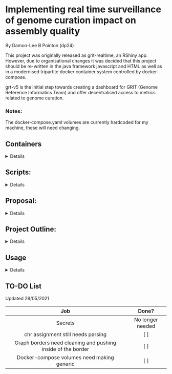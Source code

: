 # Implementing real time surveillance of genome curation impact on assembly quality
By Damon-Lee B Pointon (dp24)

This project was originally released as grit-realtime, an RShiny app. However, due to organisational changes
it was decided that this project should be re-written in the java framework javascript and HTML
as well as in a modernised tripartite docker container system controlled by docker-compose.

grt-v5 is the initial step towards creating a dashboard for GRIT (Genome Reference Informatics Team)
and offer decentralised access to metrics related to genome curation.

### Notes:
The docker-compose.yaml volumes are currently hardcoded for my machine, these will need changing.

## Containers
<details>

grt-v5_server_1 : postgrest, a swagger api wrapper for PostgreSQL databases. It produces a usable API but with the one endpoint which is not ideal.

grt-v5_client_1 : The website it self, written via Bootstrap and HTML5.

grt-v5_db_1 : The PostgreSQL database, this will contain all of the information pulled from the attached scripts.

### Optional Container:

grt-v5_swagger_1 : A Swagger API UI.

</details>

## Scripts:
<details>

### Python:

jira_connect.py - Main script which pulls data from the Jira API, massages and outputs to a sorted TSV file ready for ingestion by the docker containers.

jira_2_db_update.py - Script to be run on a daily basis to update the PostgreSQL database with new data.

prefix_pull.py - An accessory script which pulls double letter assignments and clade information from the prefix_assignment_kj2.xlsx file.

prefix_assignments.py - Not technically a script but contains dictionaries on taxonomic information which is required by the main scripts.

### SQL:

10_db_init.sql - Creates the PSQL database table upon docker-compose up.

20_db_fill.sql - Fills the database table with information from jira_dump.tsv.sorted.

### R:

These are no longer in use but make up the old version of this projects graph generation and logic for reference.

grit_graphs.R - Graph generation script.

jira_data.R - Graph generation script.

### JavaScript

- index.html
  - maingraph{1/2}.js - Produces the 2 main graphs.
 
  - rightgraph{1/2}.js - 1 produces the box chart, 2 produces the pie chart or project numbers.
 

- datedash.html
  - date_graph.js - Produces a date time graph to be modified in the future to include pipeline versions,
    allows visualization of data over specific time frames.
    

- maingraphs.html
  - gevalgraph{1/2/3/4).js - These graphs mimic those found in the gEVAL paper [found here](https://www.biorxiv.org/content/10.1101/2020.08.12.247734v1.full).


- table.html
  - table_gen.js - Generates a table with select data as raw as possible for data verification.

</details>

## Proposal:
<details> 
Genome assembly curation has a significant impact on assembly quality,
and allows for the identification of opportunities for improvement within automated assembly generation.
Analysis of a multitude of assembly parameters is required, ideally in real time,
in order to document the impact and elucidate opportunities.
This is currently implemented by ad hoc extraction of the data from a Jira tracking database with a
perl script and subsequent graph generation in Excel,
a system that requires significant manual intervention. 

In order to streamline and further extend and adapt the process, I have produced
a system which uses Docker, Python (3.7) and Javascript to generate graphs in an
automated and consistent fashion.
Ultimately this results in the production of a dashboard/website that provides a real-time
report on curation impacts for specified data groups, within a specified time frame.

</details>

## Project Outline:
<details>

### Phase 1
#### Harvesting
Controlled by a python script, this will download all relevant
data from Jira as well as from family data from the ENA database.

In Python 3.7, this script accesses the Jira API and pulls data related to pre and post curation statistics as well as some taxonomic data.
It also performs some basic statistics just as percentage change in the pulled data.

This will only need to be used once in order to produce a "master" TSV file, used to later populate
the PostgreSQL database.

This utilises:

|Module | Reason | Implemented?|
|---|---|---|
|Argparse    | - for cli | [X] |
|csv         | - for tsv formatted writing| [X] |
|operator    | - used in sorting the tsv| [X] |
|regex (re)  | - for extensive regex use| [X] |
|maya        | - for string to datetime| [X] |
|datetime    | - for datetime to str conversion| [X] |
|jira        | - python-jira is a python api wrapper for Jira| [X] |
|logging     | - Used for logging information from script| [ ] |
| sys | - Used for safe exiting of the script | [X] |


### Phase 2
#### Docker-compose
In order to adopt a more modern approach, it was decided to utilise docker.
This would remove the need for front-end to be the point of reading data, calculation and presentation to graphs
this is now mostly moved to the PostgresSQL database and the API.
This allows the PSQL database to handle the data, the API to allow access for specific requested data and therefore
leaving only the graph production for the website.
Graphs are produced purely in Plotly.js which has proven to be a very flexible framework.

### Phase 3
#### Updating
This has been simplified and automated with a python3.7 script which uses the pre-existing database to
 return the most recent date in the database and use it as the minimum date in a query to Jira.
This will return a list of records (a python list of all required data).

</details>

## Usage

<details>

#### 1 - Git Clone

`git clone https://github.com/DLBPointon/grt-v5.git`
`cd grt-v5`

#### 2 - Download DB data
For testing there is a sample TSV in the output folder so this step can be skipped.

`python3 scripts/jira_connect.py {JIRA USER} {JIRA PASS} {SAVE}`

SAVE defaults to the output folder, as this is the folder to be used for docker later.
This is an option however in case colleagues want to run their own bespoke analysis on the data.

#### 3 - Docker-compose

At this point we can now compose the containers, much of this is automated via the docker-compose 
script as well as some sql scripts to initiate then fill the database. This can be started via the simple command:

`docker-compose up`

Spinning down the containers occurs with:
`docker-compose down --volumes`

#### 4 - Updating the db

Due to the requirement of this project to be pulling jira_db data in realtime
(realistically the db will only NEED to be updated once per day due to 
the number of tickets moving through the GRIT pipeline). 
I believe it is beneficial to have the updating script run as a crontab job.

`crontab -e`

`8 * * * 0,1,2,3,4 {PYTHON LIB} jira_2_db_update.py {JIRA_USER} {JIRA_PASS}`

This will directly update the psql database via calls to the JIRA_API and then the grt-API.
</details>

## TO-DO List
Updated 28/05/2021

|Job | Done? |
| :---: | :---: |
| Secrets | No longer needed |
| chr assignment still needs parsing |[ ]|
| Graph borders need cleaning and pushing inside of the border | [ ]|
| Docker-compose volumes need making generic | [ ]|

